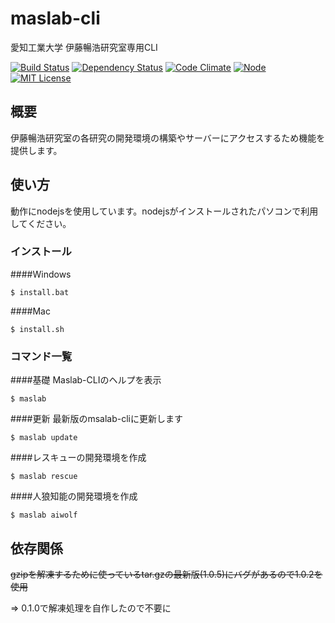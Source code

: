 # maslab-cli
愛知工業大学 伊藤暢浩研究室専用CLI

[![Build Status](https://travis-ci.org/k14041kk/maslab-cli.svg?branch=master)](https://travis-ci.org/k14041kk/maslab-cli)
[![Dependency Status](https://gemnasium.com/badges/github.com/k14041kk/maslab-cli.svg)](https://gemnasium.com/github.com/k14041kk/maslab-cli)
[![Code Climate](https://codeclimate.com/github/k14041kk/maslab-cli/badges/gpa.svg)](https://codeclimate.com/github/k14041kk/maslab-cli)
[![Node](https://img.shields.io/badge/node-%3E%3D%206.9-brightgreen.svg)](https://nodejs.org/ja/)
[![MIT License](https://img.shields.io/badge/license-MIT-blue.svg)](https://github.com/k14041kk/maslab-cli/blob/master/License)


## 概要

伊藤暢浩研究室の各研究の開発環境の構築やサーバーにアクセスするため機能を提供します。

## 使い方

動作にnodejsを使用しています。nodejsがインストールされたパソコンで利用してください。

### インストール

####Windows

    $ install.bat
    
####Mac

    $ install.sh

### コマンド一覧

####基礎 Maslab-CLIのヘルプを表示

    $ maslab
    
####更新 最新版のmsalab-cliに更新します

    $ maslab update
    
####レスキューの開発環境を作成

    $ maslab rescue

####人狼知能の開発環境を作成

    $ maslab aiwolf
    
## 依存関係

~~gzipを解凍するために使っているtar.gzの最新版(1.0.5)にバグがあるので1.0.2を使用~~

=> 0.1.0で解凍処理を自作したので不要に
